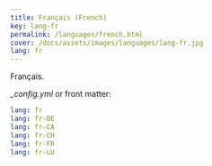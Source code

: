 ```yaml
---
title: Français (French)
key: lang-fr
permalink: /languages/french.html
cover: /docs/assets/images/languages/lang-fr.jpg
lang: fr
---
```


Français.

<!-- more -->

*_config.yml* or front matter:

```yml
lang: fr
lang: fr-BE
lang: fr-CA
lang: fr-CH
lang: fr-FR
lang: fr-LU
```
